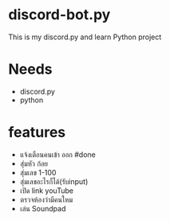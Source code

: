 # discord-bot.py
This is my discord.py and learn Python project
# Needs
- discord.py
- python

# features
- แจ้งเตือนคนเข้า ออก                       #done
- สุ่มหัว ก้อย
- สุ่มเลข 1-100
- สุ่มเลขอะไรก็ได้(รับinput)
- เปิด link youTube
- ตรวจห้องว่ามีคนใหม
- เล่น Soundpad
